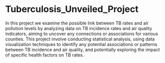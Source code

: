 # Tuberculosis_Unveiled_Project

In this project we examine the possible link between TB rates and air pollution levels by analyzing data on TB incidence rates and air quality indicators, aiming to uncover any connections or associations for various counties. This project involve conducting statistical analysis, using data visualization techniques to identify any potential associations or patterns between TB incidence and air quality, and potentially exploring the impact of specific health factors on TB rates.
